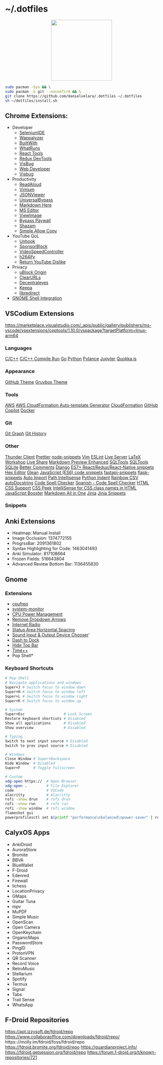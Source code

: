 # ~/.dotfiles

<p align="center">
   <img src="https://user-images.githubusercontent.com/13500134/150906114-216d4c5b-06f0-4ef4-a6d9-9087f2bc33b2.png" width="200"/>
</p>


```bash
sudo pacman -Syu && \
sudo pacman -S git --noconfirm && \
git clone https://github.com/danielvelara/.dotfiles ~/.dotfiles
sh ~/dotfiles/install.sh
```

## Chrome Extensions:
- Developer
   - [SeleniumIDE](https://chrome.google.com/webstore/detail/selenium-ide/mooikfkahbdckldjjndioackbalphokd)
   - [Wappalyzer](https://chrome.google.com/webstore/detail/wappalyzer/gppongmhjkpfnbhagpmjfkannfbllamg)
   - [BuiltWith](https://chrome.google.com/webstore/detail/builtwith-technology-prof/dapjbgnjinbpoindlpdmhochffioedbn)
   - [WhatRuns](https://chrome.google.com/webstore/detail/whatruns/cmkdbmfndkfgebldhnkbfhlneefdaa)
   - [React Tools](https://chrome.google.com/webstore/detail/react-developer-tools/fmkadmapgofadopljbjfkapdkoieni)
   - [Redux DevTools](https://chrome.google.com/webstore/detail/redux-devtools/lmhkpmbekcpmknklioeibfkpmmfibl)
   - [VisBug](https://chrome.google.com/webstore/detail/visbug/cdockenadnadldjbbgcallicgledbe)
   - [Web Developer](https://chrome.google.com/webstore/detail/web-developer/bfbameneiokkgbdmiekhjnmfkcnldhhm?hl=es)
   - [Visbug](https://chrome.google.com/webstore/detail/visbug/cdockenadnadldjbbgcallicgledbeoc/)
- Productivity
   - [ReadAloud](https://chrome.google.com/webstore/detail/read-aloud-a-text-to-spee/hdhinadidafjejdhmfkjgnolgimiaplp)
   - [Vimium](https://chrome.google.com/webstore/detail/vimium/dbepggeogbaibhgnhhndojpepiihcmeb/)
   - [JSONViewer](https://chrome.google.com/webstore/detail/json-viewer/gbmdgpbipfallnflgajpaliibnhdgobh/related)
   - [UniversalBypass](https://github.com/Sainan/Universal-Bypass)
   - [Markdown Here](https://chrome.google.com/webstore/detail/markdown-here/elifhakcjgalahccnjkneoccemfahfoa)
   - [MS Editor](https://chrome.google.com/webstore/detail/microsoft-editor-spelling/gpaiobkfhnonedkhhfjpmhdalgeoebfa)
   - [ViewImage](https://chrome.google.com/webstore/detail/view-image/jpcmhcelnjdmblfmjabdeclccemkghjk)
   - [Bypass Paywall](https://github.com/iamadamdev/bypass-paywalls-chrome)
   - [Shazam](https://chrome.google.com/webstore/detail/shazam/mmioliijnhnoblpgimnlajmefafdfilb)
   - [Simple Allow Copy](https://chrome.google.com/webstore/detail/simple-allow-copy/aefehdhdciieocakfobpaaolhipkcpgc)
- YouTube QoL
   - [Unhook](https://chrome.google.com/webstore/detail/unhook-remove-youtube-rec/khncfooichmfjbepaaaebmommgaepoid)
   - [SponsorBlock](https://chrome.google.com/webstore/detail/sponsorblock-for-youtube/mnjggcdmjocbbbhaepdhchncahnbgone)
   - [VideoSpeedController](https://chrome.google.com/webstore/detail/video-speed-controller/nffaoalbilbmmfgbnbgppjihopabppdk)
   - [h264ify](https://chrome.google.com/webstore/detail/h264ify/aleakchihdccplidncghkekgioiakgal)
   - [Return YouTube Dislike](https://chrome.google.com/webstore/detail/return-youtube-dislike/gebbhagfogifgggkldgodflihgfeippi)
- Privacy
   - [uBlock Origin](https://chrome.google.com/webstore/detail/ublock-origin/cjpalhdlnbpafiamejdnhcphjbkeiagm)
   - [ClearURLs](https://chrome.google.com/webstore/detail/clearurls/lckanjgmijmafbedllaakclkaicjfmnk)
   - [Decentraleyes](https://chrome.google.com/webstore/detail/decentraleyes/ldpochfccmkkmhdbclfhpagapcfdljkj)
   - [Keepa](https://chrome.google.com/webstore/detail/neebplgakaahbhdphmkckjjcegoiijjo)
   - [libredirect](https://github.com/libredirect/libredirect)
- [GNOME Shell Integration](https://chrome.google.com/webstore/detail/gnome-shell-integration/gphhapmejobijbbhgpjhcjognlahblep)

## VSCodium Extensions

https://marketplace.visualstudio.com/_apis/public/gallery/publishers/ms-vscode/vsextensions/cpptools/1.10.0/vspackage?targetPlatform=linux-arm64

### Languages
[C/C++](https://marketplace.visualstudio.com/items?itemName=ms-vscode.cpptools)
[C/C++ Compile Run](https://marketplace.visualstudio.com/items?itemName=danielpinto8zz6.c-cpp-compile-run)
[Go](https://marketplace.visualstudio.com/items?itemName=golang.Go)
[Python](https://marketplace.visualstudio.com/items?itemName=ms-python.python)
[Pylance](https://marketplace.visualstudio.com/items?itemName=ms-python.vscode-pylance)
[Jupyter](https://marketplace.visualstudio.com/items?itemName=ms-toolsai.jupyter)
[Quokka.js](https://marketplace.visualstudio.com/items?itemName=WallabyJs.quokka-vscode)

### Appearance
[GitHub Theme](https://marketplace.visualstudio.com/items?itemName=GitHub.github-vscode-theme)
[Gruvbox Theme](https://marketplace.visualstudio.com/items?itemName=jdinhlife.gruvbox)


### Tools
[AWS](https://marketplace.visualstudio.com/items?itemName=AmazonWebServices.aws-toolkit-vscode)
[AWS CloudFormation Auto-template Generator](https://marketplace.visualstudio.com/items?itemName=john-goldsmith.vscode-aws-cloudformation-auto-template-generator)
[CloudFormation](https://marketplace.visualstudio.com/items?itemName=aws-scripting-guy.cformf)
[GitHub Copilot](https://marketplace.visualstudio.com/items?itemName=GitHub.copilot)
[Docker](https://marketplace.visualstudio.com/items?itemName=ms-azuretools.vscode-docker)

### Git
[Git Graph](https://marketplace.visualstudio.com/items?itemName=mhutchie.git-graph)
[Git History](https://marketplace.visualstudio.com/items?itemName=donjayamanne.githistory)

### Other

[Thunder Client](https://marketplace.visualstudio.com/items?itemName=rangav.vscode-thunder-client)
[Prettier](https://marketplace.visualstudio.com/items?itemName=esbenp.prettier-vscode)
[node-snippets](https://marketplace.visualstudio.com/items?itemName=chris-noring.node-snippets)
[Vim](https://marketplace.visualstudio.com/items?itemName=vscodevim.vim)
[ESLint](https://marketplace.visualstudio.com/items?itemName=dbaeumer.vscode-eslint)
[Live Server](https://marketplace.visualstudio.com/items?itemName=ritwickdey.LiveServer)
[LaTeX Workshop](https://marketplace.visualstudio.com/items?itemName=James-Yu.latex-workshop)
[Live Share](https://marketplace.visualstudio.com/items?itemName=ms-vsliveshare.vsliveshare)
[Markdown Preview Enhanced](https://marketplace.visualstudio.com/items?itemName=shd101wyy.markdown-preview-enhanced)
[SQLTools](https://marketplace.visualstudio.com/items?itemName=mtxr.sqltools)
[SQLTools SQLite](https://marketplace.visualstudio.com/items?itemName=mtxr.sqltools-driver-sqlite)
[Better Comments](https://marketplace.visualstudio.com/items?itemName=aaron-bond.better-comments)
[Django](https://marketplace.visualstudio.com/items?itemName=batisteo.vscode-django)
[ES7+ React/Redux/React-Native snippets](https://marketplace.visualstudio.com/items?itemName=dsznajder.es7-react-js-snippets)
[Hex Editor](https://marketplace.visualstudio.com/items?itemName=ms-vscode.hexeditor)
[Glean](https://marketplace.visualstudio.com/items?itemName=wix.glean)
[JavaScript (ES6) code snippets](https://marketplace.visualstudio.com/items?itemName=xabikos.JavaScriptSnippets)
[fastapi-snippets](https://marketplace.visualstudio.com/items?itemName=damildrizzy.fastapi-snippets)
[flask-snippets](https://marketplace.visualstudio.com/items?itemName=cstrap.flask-snippets)
[Auto Import](https://marketplace.visualstudio.com/items?itemName=steoates.autoimport)
[Path Intellisense](https://marketplace.visualstudio.com/items?itemName=christian-kohler.path-intellisense)
[Python Indent](https://marketplace.visualstudio.com/items?itemName=KevinRose.vsc-python-indent)
[Rainbow CSV](https://marketplace.visualstudio.com/items?itemName=mechatroner.rainbow-csv)
[autoDocstring](https://marketplace.visualstudio.com/items?itemName=njpwerner.autodocstring)
[Code Spell Checker](https://marketplace.visualstudio.com/items?itemName=streetsidesoftware.code-spell-checker)
[Spanish - Code Spell Checker](https://marketplace.visualstudio.com/items?itemName=streetsidesoftware.code-spell-checker-spanish)
[HTML CSS Support](https://marketplace.visualstudio.com/items?itemName=ecmel.vscode-html-css)
[CSS Peek](https://marketplace.visualstudio.com/items?itemName=pranaygp.vscode-css-peek)
[IntelliSense for CSS class names in HTML](https://marketplace.visualstudio.com/items?itemName=Zignd.html-css-class-completion)
[JavaScript Booster](https://marketplace.visualstudio.com/items?itemName=sburg.vscode-javascript-booster)
[Markdown All in One](https://marketplace.visualstudio.com/items?itemName=yzhang.markdown-all-in-one)
[Jinja](https://marketplace.visualstudio.com/items?itemName=wholroyd.jinja)
[Jinja Snippets](https://marketplace.visualstudio.com/items?itemName=noxiz.jinja-snippets)


### Snippets


## Anki Extensions

- Heatmap: Manual Install
- Image Occlusion: 1374772155
- ProgrssBar: 2091361802
- Syntax Highlighting for Code: 1463041493
- Anki Simulator: 817108664
- Frozen Fields: 516643804
- Advanced Review Bottom Bar: 1136455830

## Gnome

### Extensions

- [cpufreq](https://extensions.gnome.org/extension/1082/cpufreq/)
- [system-monitor](https://extensions.gnome.org/extension/120/system-monitor/)
- [CPU Power Management](https://extensions.gnome.org/extension/945/cpu-power-manager/)
- [Remove Dropdown Arrows](https://extensions.gnome.org/extension/800/remove-dropdown-arrows/)
- [Internet Radio](https://extensions.gnome.org/extension/836/internet-radio/)
- [Status Area Horizontal Spacing](https://extensions.gnome.org/extension/355/status-area-horizontal-spacing/)
- [Sound Input & Output Device Chooser](https://extensions.gnome.org/extension/906/sound-output-device-chooser/)'
- [Dash to Dock](https://extensions.gnome.org/extension/307/dash-to-dock/)
- [Hide Top Bar](https://extensions.gnome.org/extension/545/hide-top-bar/)
- [Time++](https://extensions.gnome.org/extension/1238/time/)
- Pop Shell*

### Keyboard Shortcuts

```bash
# Pop-Shell
# Navigate applications and windows
Super+J # Switch focus to window down
Super+H # Switch focus to window left
Super+L # Switch focus to window right
Super+K # Switch focus to window up

# System
Super+Esc                  # Lock Screen
Restore keyboard shortcuts # Disabled
Show all applications      # Disabled
Show overview              # Disabled

# Typing
Switch to next input source # Disabled
Switch to prev input source # Disabled

# Windows
Close Window # Super+Backspace
Hide Window  # Disabled
Super+F      # Toggle fullscreen

# Custom
xdg-open https://  # Open Browser
xdg-open .         # File Explorer
code               # VSCode
alacritty          # Alacritty
rofi -show drun    # rofi drun
rofi -show run     # rofi run
rofi -show window  # rofi window
flameshot gui
powerprofilesctl set $(printf "performance\nbalanced\npower-saver" | rofi -dmenu -p "Power Mode")
```

## CalyxOS Apps
- AnkiDroid
- AuroraStore
- Bromite
- BBVA
- BlueWallet
- F-Droid
- Edenred
- Firewall
- lichess
- LocationPrivacy
- GMaps
- Guitar Tuna
- mpv
- MuPDF
- Simple Music
- OpenScan
- Open Camera
- OpenKeychain
- OrganicMaps
- PasswordStore
- PingID
- ProtonVPN
- QR Scanner
- Record Voice
- RetroMusic
- Stellarium
- Spotify
- Termux
- Signal
- Tabs
- Trail Sense
- WhatsApp

## F-Droid Repositories
https://apt.izzysoft.de/fdroid/repo
https://www.collaboraoffice.com/downloads/fdroid/repo/
https:://molly.im/fdroid/foss/fdroid/repo
https://fdroid.bromite.org/fdroid/repo
https://guardianproject.info/
https://fdroid.getsession.org/fdroid/repo
https://forum.f-droid.org/t/known-repositories/721

